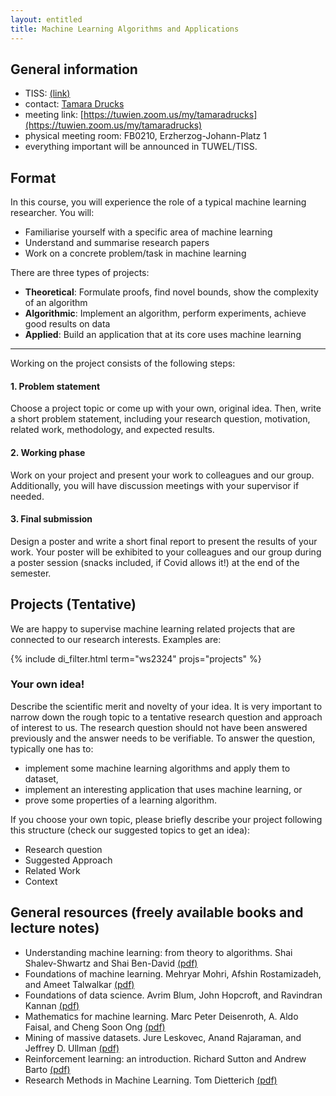 ```yaml
---
layout: entitled
title: Machine Learning Algorithms and Applications
---
```

## General information

- TISS: [(link)](https://tiss.tuwien.ac.at/course/educationDetails.xhtml?dswid=1784&dsrid=101&courseNr=194101&semester=2023S)
- contact: [Tamara Drucks](mailto:tamara.drucks@tuwien.ac.at)
- meeting link: [https://tuwien.zoom.us/my/tamaradrucks](https://tuwien.zoom.us/my/tamaradrucks)
- physical meeting room: FB0210, Erzherzog-Johann-Platz 1
- everything important will be announced in TUWEL/TISS.


## Format

In this course, you will experience the role of a typical machine learning researcher.
You will:
* Familiarise yourself with a specific area of machine learning
* Understand and summarise research papers
* Work on a concrete problem/task in machine learning

There are three types of projects:
* **Theoretical**: Formulate proofs, find novel bounds, show the complexity of an algorithm
* **Algorithmic**: Implement an algorithm, perform experiments, achieve good results on data
* **Applied**: Build an application that at its core uses machine learning

---

Working on the project consists of the following steps:

#### 1. Problem statement

Choose a project topic or come up with your own, original idea. Then, write a short problem statement, including your research question, motivation, related work, methodology, and expected results.

#### 2. Working phase

Work on your project and present your work to colleagues and our group. Additionally, you will have discussion meetings with your supervisor if needed. 

#### 3. Final submission

Design a poster and write a short final report to present the results of your work. Your poster will be exhibited to your colleagues and our group during a poster session (snacks included, if Covid allows it!) at the end of the semester.


## Projects (Tentative)

<!-- Here you can find a list of potential projects to choose from:

### Applied & theoretical projects -->

We are happy to supervise machine learning related projects that are connected to our research interests. Examples are:

{% include di_filter.html term="ws2324" projs="projects" %}


<!-- ### Competitions & challenges

{% include di_filter.html term="ws2324" projs="competitions" %} -->


### Your own idea!

Describe the scientific merit and novelty of your idea. It is very important to narrow down the rough topic to a tentative research question and approach of interest to us. The research question should not have been answered previously and the answer needs to be verifiable. To answer the question, typically one has to:

* implement some machine learning algorithms and apply them to dataset,
* implement an interesting application that uses machine learning, or
* prove some properties of a learning algorithm.


If you choose your own topic, please briefly describe your project following this structure (check our suggested topics to get an idea):

* Research question
* Suggested Approach
* Related Work
* Context


## General resources (freely available books and lecture notes)

- Understanding machine learning: from theory to algorithms. Shai Shalev-Shwartz and Shai Ben-David [(pdf)](https://www.cs.huji.ac.il/~shais/UnderstandingMachineLearning/copy.html)
- Foundations of machine learning. Mehryar Mohri, Afshin Rostamizadeh, and Ameet Talwalkar [(pdf)](https://cs.nyu.edu/~mohri/mlbook/)
- Foundations of data science. Avrim Blum, John Hopcroft, and Ravindran Kannan [(pdf)](https://www.cs.cornell.edu/jeh/book.pdf)
- Mathematics for machine learning. Marc Peter Deisenroth, A. Aldo Faisal, and Cheng Soon Ong [(pdf)](https://mml-book.github.io/)
- Mining of massive datasets. Jure Leskovec, Anand Rajaraman, and Jeffrey D. Ullman [(pdf)](http://infolab.stanford.edu/~ullman/mmds/book0n.pdf)
- Reinforcement learning: an introduction. Richard Sutton and Andrew Barto [(pdf)](http://incompleteideas.net/book/the-book.html)
- Research Methods in Machine Learning. Tom Dietterich [(pdf)](http://web.engr.oregonstate.edu/~tgd/talks/new-in-ml-2019.pdf)

